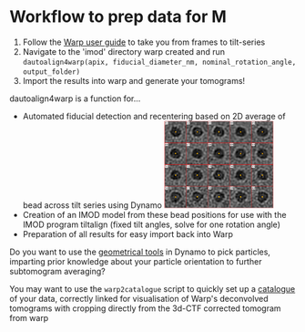 # Workflow to prep data for M
1. Follow the  <a href="http://www.warpem.com/warp/?page_id=378">Warp user guide</a> to take you from frames to tilt-series
2. Navigate to the 'imod' directory warp created and run 
`dautoalign4warp(apix, fiducial_diameter_nm, nominal_rotation_angle, output_folder)`
3. Import the results into warp and generate your tomograms!

dautoalign4warp is a function for...
- Automated fiducial detection and recentering based on 2D average of bead across tilt series using Dynamo
<img src="dynamo_markers.png"
     alt="Automatically detected fiducial markers"
     width=40%
     height=40%
     class=center
     />
- Creation of an IMOD model from these bead positions for use with the IMOD program tiltalign (fixed tilt angles, solve for one rotation angle)
- Preparation of all results for easy import back into Warp

Do you want to use the <a href="https://wiki.dynamo.biozentrum.unibas.ch/w/index.php/Model">geometrical tools</a> in Dynamo to pick particles, imparting prior knowledge about your particle orientation to further subtomogram averaging? 

You may want to use the `warp2catalogue` script to quickly set up a <a href="https://wiki.dynamo.biozentrum.unibas.ch/w/index.php/Catalogue">catalogue</a> of your data, correctly linked for visualisation of Warp's deconvolved tomograms with cropping directly from the 3d-CTF corrected tomogram from warp


